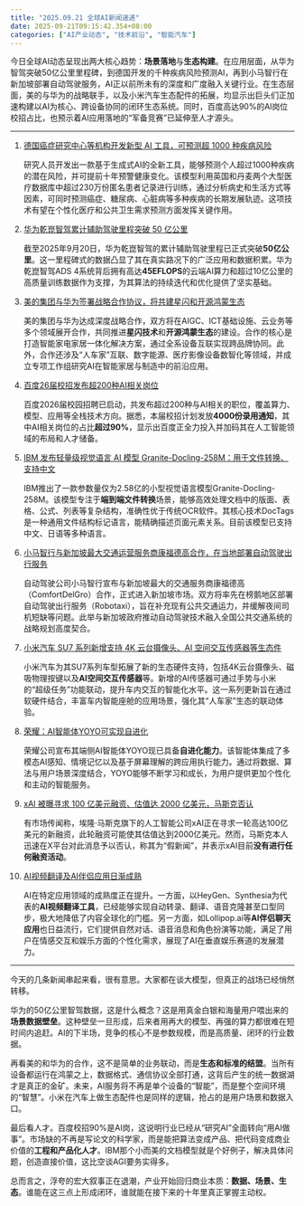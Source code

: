 ```yaml
---
title: "2025.09.21 全球AI新闻速递"
date: 2025-09-21T09:15:42.354+08:00
categories: ["AI产业动态", "技术前沿", "智能汽车"]
---
```


今日全球AI动态呈现出两大核心趋势：**场景落地**与**生态构建**。在应用层面，从华为智驾突破50亿公里里程碑，到德国开发的千种疾病风险预测AI，再到小马智行在新加坡部署自动驾驶服务，AI正以前所未有的深度和广度融入关键行业。在生态层面，美的与华为的战略联手，以及小米汽车生态配件的拓展，均显示出巨头们正加速构建以AI为核心、跨设备协同的闭环生态系统。同时，百度高达90%的AI岗位校招占比，也预示着AI应用落地的“军备竞赛”已延伸至人才源头。

---

1.  [德国癌症研究中心等机构开发新型 AI 工具，可预测超 1000 种疾病风险](https://www.ithome.com/0/884/535.htm)

    研究人员开发出一款基于生成式AI的全新工具，能够预测个人超过1000种疾病的潜在风险，并可提前十年预警健康变化。该模型利用英国和丹麦两个大型医疗数据库中超过230万份匿名患者记录进行训练，通过分析病史和生活方式等因素，可同时预测癌症、糖尿病、心脏病等多种疾病的长期发展轨迹。这项技术有望在个性化医疗和公共卫生需求预测方面发挥关键作用。

2.  [华为乾崑智驾累计辅助驾驶里程突破 50 亿公里](https://www.ithome.com/0/884/544.htm)

    截至2025年9月20日，华为乾崑智驾的累计辅助驾驶里程已正式突破**50亿公里**。这一里程碑式的数据凸显了其在真实路况下的广泛应用和数据积累。华为乾崑智驾ADS 4系统背后拥有高达**45EFLOPS**的云端AI算力和超过10亿公里的高质量训练数据作为支撑，为其算法的持续迭代和优化提供了坚实基础。

3.  [美的集团与华为签署战略合作协议，将共建星闪和开源鸿蒙生态](https://www.ithome.com/0/884/521.htm)

    美的集团与华为达成深度战略合作，双方将在AIGC、ICT基础设施、云业务等多个领域展开合作，共同推进**星闪技术**和**开源鸿蒙生态**的建设。合作的核心是打造智能家电家居一体化解决方案，通过全系设备互联实现跨品牌协同。此外，合作还涉及“人车家”互联、数字能源、医疗影像设备数智化等领域，并成立专项工作组研究AI在智能家居与制造中的前沿应用。

4.  [百度26届校招发布超200种AI相关岗位](https://36kr.com/newsflashes/3474848404986498?f=rss)

    百度2026届校园招聘已启动，共发布超过200种与AI相关的职位，覆盖算力、模型、应用等全栈技术方向。据悉，本届校招计划发放**4000份录用通知**，其中AI相关岗位的占比**超过90%**，显示出百度正全力投入并加码其在人工智能领域的布局和人才储备。

5.  [IBM 发布轻量级视觉语言 AI 模型 Granite-Docling-258M：用于文件转换、支持中文](https://www.ithome.com/0/884/517.htm)

    IBM推出了一款参数量仅为2.58亿的小型视觉语言模型Granite-Docling-258M。该模型专注于**端到端文件转换**场景，能够高效处理文档中的版面、表格、公式、列表等复杂结构，准确性优于传统OCR软件。其核心技术DocTags是一种通用文件结构标记语言，能精确描述页面元素关系。目前该模型已支持中文、日语等多种语言。

6.  [小马智行与新加坡最大交通运营服务商康福德高合作，在当地部署自动驾驶出行服务](https://www.ithome.com/0/884/494.htm)

    自动驾驶公司小马智行宣布与新加坡最大的交通服务商康福德高（ComfortDelGro）合作，正式进入新加坡市场。双方将率先在榜鹅地区部署自动驾驶出行服务（Robotaxi），旨在补充现有公共交通运力，并缓解夜间司机短缺等问题。此举与新加坡政府推动自动驾驶技术融入全国公共交通系统的战略规划高度契合。

7.  [小米汽车 SU7 系列新增支持 4K 云台摄像头、AI 空间交互传感器等生态件](https://www.ithome.com/0/884/536.htm)

    小米汽车为其SU7系列车型拓展了新的生态硬件支持，包括4K云台摄像头、磁吸物理按键以及**AI空间交互传感器**等。新增的AI传感器可通过手势与小米的“超级任务”功能联动，提升车内交互的智能化水平。这一系列更新旨在通过软硬件结合，丰富车内智能座舱的应用场景，强化其“人车家”生态的联动体验。

8.  [荣耀：AI智能体YOYO可实现自进化](https://36kr.com/newsflashes/3474794969700745?f=rss)

    荣耀公司宣布其端侧AI智能体YOYO现已具备**自进化能力**。该智能体集成了多模态AI感知、情境记忆以及基于屏幕理解的跨应用执行能力。通过将数据、算法与用户场景深度结合，YOYO能够不断学习和成长，为用户提供更加个性化和主动的智能服务。

9.  [xAI 被曝寻求 100 亿美元融资、估值达 2000 亿美元，马斯克否认](https://www.ithome.com/0/884/483.htm)

    有市场传闻称，埃隆·马斯克旗下的人工智能公司xAI正在寻求一轮高达100亿美元的新融资，此轮融资可能使其估值达到2000亿美元。然而，马斯克本人迅速在X平台对此消息予以否认，称其为“假新闻”，并表示xAI目前**没有进行任何融资活动**。

10. [AI视频翻译及AI伴侣应用日渐成熟](https://ai2people.com/ai-video-translator-with-lip-sync/)

    AI在特定应用领域的成熟度正在提升。一方面，以HeyGen、Synthesia为代表的**AI视频翻译工具**，已经能够实现自动转录、翻译、语音克隆甚至口型同步，极大地降低了内容全球化的门槛。另一方面，如Lollipop.ai等**AI伴侣聊天应用**也日益流行，它们提供自然对话、语音消息和角色扮演等功能，满足了用户在情感交互和娱乐方面的个性化需求，展现了AI在垂直娱乐赛道的发展潜力。

---

今天的几条新闻串起来看，很有意思。大家都在谈大模型，但真正的战场已经悄然转移。

华为的50亿公里智驾数据，这是什么概念？这是用真金白银和海量用户喂出来的**场景数据壁垒**。这种壁垒一旦形成，后来者用再大的模型、再强的算力都很难在短时间内追赶。AI的下半场，竞争的核心不是参数规模，而是高质量、闭环的行业数据。

再看美的和华为的合作，这不是简单的业务联动，而是**生态和标准的结盟**。当所有设备都运行在鸿蒙之上，数据格式、通信协议全部打通，这背后产生的统一数据湖才是真正的金矿。未来，AI服务将不再是单个设备的“智能”，而是整个空间环境的“智慧”。小米在汽车上做生态配件也是同样的逻辑，抢占的是用户场景和数据入口。

最后看人才。百度校招90%是AI岗，这说明行业已经从“研究AI”全面转向“用AI做事”。市场缺的不再是写论文的科学家，而是能把算法变成产品、把代码变成商业价值的**工程和产品化人才**。IBM那个小而美的文档模型就是个好例子，解决具体问题，创造直接价值，这比空谈AGI要务实得多。

总而言之，浮夸的宏大叙事正在退潮，产业开始回归商业本质：**数据、场景、生态**。谁能在这三点上形成闭环，谁就能在接下来的十年里真正掌握主动权。